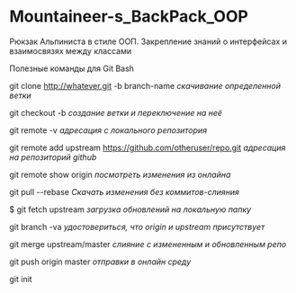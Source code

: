 # Mountaineer-s_BackPack_OOP
Рюкзак Альпиниста в стиле ООП. Закрепление знаний о интерфейсах и взaимосвязях между классами

Полезные команды для Git Bash

git clone http://whatever.git -b branch-name 
*скачивание определенной ветки*

git checkout -b *создание ветки и переключение на неё*

git remote -v *адресация с локального репозитория*

git remote add upstream https://github.com/otheruser/repo.git *адресация на репозиторий github*

git remote show origin *посмотреть изменения из онлайна*

git pull --rebase *Скачать изменения без коммитов-слияния*

$ git fetch upstream *загрузка обновлений на локальную папку*

git branch -va *удостовериться, что origin и upstream присутствует*

git merge upstream/master *слияние с измененным и обновленным репо*

git push origin master *отправки в онлайн среду*


git init
